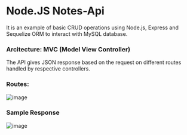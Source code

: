 # Node.JS Notes-Api

It is an example of basic CRUD operations using Node.js, Express and Sequelize ORM to interact with MySQL database.

### Arcitecture: MVC (Model View Controller)
The API gives JSON response based on the request on different routes handled by respective controllers. 

### Routes: 
![image](https://user-images.githubusercontent.com/56750020/175827319-9b2ea26c-47a0-4107-aaf5-3fa816c572cd.png)

### Sample Response  
![image](https://user-images.githubusercontent.com/56750020/175827380-e2527b50-b40d-4b71-99a5-1d38057275ff.png)
